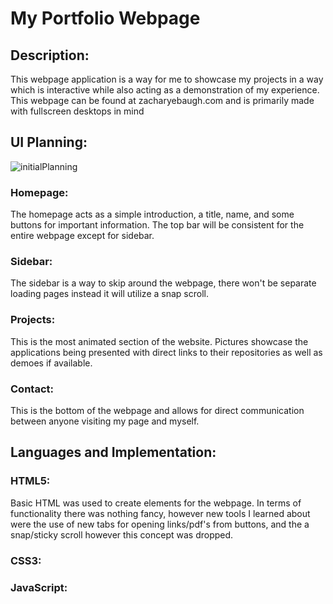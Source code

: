 # My Portfolio Webpage
## Description:
This webpage application is a way for me to showcase my projects in a way which is interactive while also acting as a demonstration of my experience.  This webpage can be found at zacharyebaugh.com and is primarily made with fullscreen desktops in mind
## UI Planning:
![initialPlanning](https://user-images.githubusercontent.com/69406106/168958568-f3fb1591-c39a-4cf3-8f01-f35face4869b.PNG)
### Homepage:
The homepage acts as a simple introduction, a title, name, and some buttons for important information.  The top bar will be consistent for the entire webpage except for sidebar.
### Sidebar:
The sidebar is a way to skip around the webpage, there won't be separate loading pages instead it will utilize a snap scroll.
### Projects:
This is the most animated section of the website.  Pictures showcase the applications being presented with direct links to their repositories as well as demoes if available.
### Contact:
This is the bottom of the webpage and allows for direct communication between anyone visiting my page and myself.
## Languages and Implementation:
### HTML5:
Basic HTML was used to create elements for the webpage.  In terms of functionality there was nothing fancy, however new tools I learned about were the use of new tabs for opening links/pdf's from buttons, and the a snap/sticky scroll however this concept was dropped.
### CSS3:

### JavaScript:
